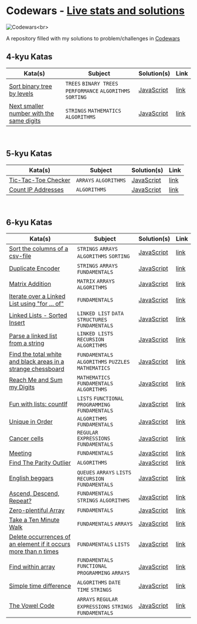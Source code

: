 # Codewars - [Live stats and solutions](https://www.codewars.com/users/juleanrod/stats)

![Codewars](https://github.r2v.ch/codewars?user=juleanrod&stroke=rgb(72,209,141))<br>

A repository filled with my solutions to problem/challenges in [Codewars](https://www.codewar.com)
<br>

## 4-kyu Katas
| Kata(s) | Subject | Solution(s) | Link |
|--|--|--|--|
| [Sort binary tree by levels](https://github.com/juleanrod/codewars/tree/main/javascript/4-kyu) | `TREES` `BINARY TREES` `PERFORMANCE` `ALGORITHMS` `SORTING` | [JavaScript](https://github.com/juleanrod/codewars/blob/main/javascript/4-kyu/sortBinaryTreebyLeves.js) | [link](https://www.codewars.com/kata/52bef5e3588c56132c0003bc) |
| [Next smaller number with the same digits](https://github.com/juleanrod/codewars/tree/main/javascript/4-kyu) | `STRINGS` `MATHEMATICS` `ALGORITHMS`| [JavaScript](https://github.com/juleanrod/codewars/blob/main/javascript/4-kyu/NextSmaller.js) | [link](https://www.codewars.com/kata/5659c6d896bc135c4c00021e) |

<br>

## 5-kyu Katas
| Kata(s) | Subject | Solution(s) | Link |
|--|--|--|--|
| [Tic-Tac-Toe Checker](https://github.com/juleanrod/codewars/tree/main/javascript/5-kyu) | `ARRAYS` `ALGORITHMS` | [JavaScript](https://github.com/juleanrod/codewars/blob/main/javascript/5-kyu/ticTacToe.js) | [link](https://www.codewars.com/kata/525caa5c1bf619d28c000335) |
| [Count IP Addresses](https://github.com/juleanrod/codewars/tree/main/javascript/5-kyu) | `ALGORITHMS` | [JavaScript](https://github.com/juleanrod/codewars/blob/main/javascript/5-kyu/CountIPAddresses.js) | [link](https://www.codewars.com/kata/526989a41034285187000de4) |

<br>

## 6-kyu Katas
| Kata(s) | Subject | Solution(s) | Link |
|--|--|--|--|
| [Sort the columns of a csv-file](https://github.com/juleanrod/codewars/tree/main/javascript/6-kyu) | `STRINGS` `ARRAYS` `ALGORITHMS` `SORTING` | [JavaScript](https://github.com/juleanrod/codewars/blob/main/javascript/6-kyu/sortColumnsCSVFile.js) | [link](https://www.codewars.com/kata/57f7f71a7b992e699400013f) |
| [Duplicate Encoder](https://github.com/juleanrod/codewars/tree/main/javascript/6-kyu) | `STRINGS` `ARRAYS` `FUNDAMENTALS` | [JavaScript](https://github.com/juleanrod/codewars/blob/main/javascript/6-kyu/duplicateEncoder.js) | [link](https://www.codewars.com/kata/54b42f9314d9229fd6000d9c) |
| [Matrix Addition](https://github.com/juleanrod/codewars/tree/main/javascript/6-kyu) | `MATRIX` `ARRAYS` `ALGORITHMS` | [JavaScript](https://github.com/juleanrod/codewars/blob/main/javascript/6-kyu/matrixAddition.js) | [link](https://www.codewars.com/kata/526233aefd4764272800036f) |
| [Iterate over a Linked List using "for ... of"](https://github.com/juleanrod/codewars/tree/main/javascript/6-kyu) | `FUNDAMENTALS` | [JavaScript](https://github.com/juleanrod/codewars/blob/main/javascript/6-kyu/linkedListIterator.js) | [link](https://www.codewars.com/kata/5a0928398ba914ca6b00002b) |
| [Linked Lists - Sorted Insert](https://github.com/juleanrod/codewars/tree/main/javascript/6-kyu) | `LINKED LIST` `DATA STRUCTURES` `FUNDAMENTALS` | [JavaScript](https://github.com/juleanrod/codewars/blob/main/javascript/6-kyu/LinkedListSortedInsert.js) | [link](https://www.codewars.com/kata/55cc33e97259667a08000044) |
| [Parse a linked list from a string](https://github.com/juleanrod/codewars/tree/main/javascript/6-kyu) | `LINKED LISTS` `RECURSION` `ALGORITHMS` | [JavaScript](https://github.com/juleanrod/codewars/blob/main/javascript/6-kyu/StringToLinkedList.js) | [link](https://www.codewars.com/kata/582c5382f000e535100001a7) |
| [Find the total white and black areas in a strange chessboard](https://github.com/juleanrod/codewars/tree/main/javascript/6-kyu) | `FUNDAMENTALS` `ALGORITHMS` `PUZZLES` `MATHEMATICS` | [JavaScript](https://github.com/juleanrod/codewars/blob/main/javascript/6-kyu/BlackAndWhiteArea.js) | [link](https://www.codewars.com/kata/6262f9f7afc4729d8f5bef48) |
| [Reach Me and Sum my Digits](https://github.com/juleanrod/codewars/tree/main/javascript/6-kyu) | `MATHEMATICS` `FUNDAMENTALS` `ALGORITHMS` | [JavaScript](https://github.com/juleanrod/codewars/blob/main/javascript/6-kyu/SumMyDigits.js) | [link](https://www.codewars.com/kata/55ffb44050558fdb200000a4) |
| [Fun with lists: countlf](https://github.com/juleanrod/codewars/tree/main/javascript/6-kyu) | `LISTS` `FUNCTIONAL PROGRAMMING` `FUNDAMENTALS`| [JavaScript](https://github.com/juleanrod/codewars/blob/main/javascript/6-kyu/FunWithLists.js) | [link](https://www.codewars.com/kata/5819081d056d4bdd410004f8) |
| [Unique in Order](https://github.com/juleanrod/codewars/tree/main/javascript/6-kyu) | `ALGORITHMS` `FUNDAMENTALS` | [JavaScript](https://github.com/juleanrod/codewars/blob/main/javascript/6-kyu/uniqueInOrder.js) | [link](https://www.codewars.com/kata/54e6533c92449cc251001667) |
| [Cancer cells](https://github.com/juleanrod/codewars/tree/main/javascript/6-kyu) | `REGULAR EXPRESSIONS` `FUNDAMENTALS` | [JavaScript](https://github.com/juleanrod/codewars/blob/main/javascript/6-kyu/cutCancerCells.js) | [link](https://www.codewars.com/kata/5931614bb2f657c18c0001c3) |
| [Meeting](https://github.com/juleanrod/codewars/tree/main/javascript/6-kyu) | `FUNDAMENTALS` | [JavaScript](https://github.com/juleanrod/codewars/blob/main/javascript/6-kyu/meeting.js) | [link](https://www.codewars.com/kata/59df2f8f08c6cec835000012) |
| [Find The Parity Outlier](https://github.com/juleanrod/codewars/tree/main/javascript/6-kyu) | `ALGORITHMS` | [JavaScript](https://github.com/juleanrod/codewars/blob/main/javascript/6-kyu/findOutlier.js) | [link](https://www.codewars.com/kata/5526fc09a1bbd946250002dc) |
| [English beggars](https://github.com/juleanrod/codewars/tree/main/javascript/6-kyu) | `QUEUES` `ARRAYS` `LISTS` `RECURSION` `FUNDAMENTALS` | [JavaScript](https://github.com/juleanrod/codewars/blob/main/javascript/6-kyu/beggars.js) | [link](https://www.codewars.com/kata/59590976838112bfea0000fa) |
| [Ascend, Descend, Repeat?](https://github.com/juleanrod/codewars/tree/main/javascript/6-kyu) | `FUNDAMENTALS` `STRINGS` `ALGORITHMS` | [JavaScript](https://github.com/juleanrod/codewars/blob/main/javascript/6-kyu/ascendDescend.js) | [link](https://www.codewars.com/kata/62ca07aaedc75c88fb95ee2f) |
| [Zero-plentiful Array](https://github.com/juleanrod/codewars/tree/main/javascript/6-kyu) | `FUNDAMENTALS` | [JavaScript](https://github.com/juleanrod/codewars/blob/main/javascript/6-kyu/zeroPlentiful.js) | [link](https://www.codewars.com/kata/59e270da7997cba3d3000041) |
| [Take a Ten Minute Walk](https://github.com/juleanrod/codewars/tree/main/javascript/6-kyu) | `FUNDAMENTALS` `ARRAYS` | [JavaScript](https://github.com/juleanrod/codewars/blob/main/javascript/6-kyu/isValidWalk.js) | [link](https://www.codewars.com/kata/54da539698b8a2ad76000228) |
| [Delete occurrences of an element if it occurs more than n times](https://github.com/juleanrod/codewars/tree/main/javascript/6-kyu) | `FUNDAMENTALS` `LISTS` | [JavaScript](https://github.com/juleanrod/codewars/blob/main/javascript/6-kyu/deleteNth.js) | [link](https://www.codewars.com/kata/554ca54ffa7d91b236000023) |
| [Find within array](https://github.com/juleanrod/codewars/tree/main/javascript/6-kyu) | `FUNDAMENTALS` `FUNCTIONAL PROGRAMMING` `ARRAYS` | [JavaScript](https://github.com/juleanrod/codewars/blob/main/javascript/6-kyu/findInArray.js) | [link](https://www.codewars.com/kata/51f082ba7297b8f07f000001) |
| [Simple time difference](https://github.com/juleanrod/codewars/tree/main/javascript/6-kyu) | `ALGORITHMS` `DATE TIME` `STRINGS` | [JavaScript](https://github.com/juleanrod/codewars/blob/main/javascript/6-kyu/getMinutes.js) | [link](https://www.codewars.com/kata/5b76a34ff71e5de9db0000f2) |
| [The Vowel Code](https://github.com/juleanrod/codewars/tree/main/javascript/6-kyu) | `ARRAYS` `REGULAR EXPRESSIONS` `STRINGS` `FUNDAMENTALS` | [JavaScript](https://github.com/juleanrod/codewars/blob/main/javascript/6-kyu/vowels.js) | [link](https://www.codewars.com/kata/53697be005f803751e0015aa) |

<br>
